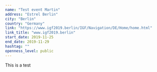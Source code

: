 ```yaml
---
name: "Test event Martin"
address: "Estrel Berlin"
city: "Berlin"
country: "Germany"
link: "https://www.igf2019.berlin/IGF/Navigation/DE/Home/home.html"
link_title: "www.igf2019.berlin"
start_date: 2019-11-25
end_date: 2019-11-29
hashtag: ""
openness_level: public
---
```

This is a test

